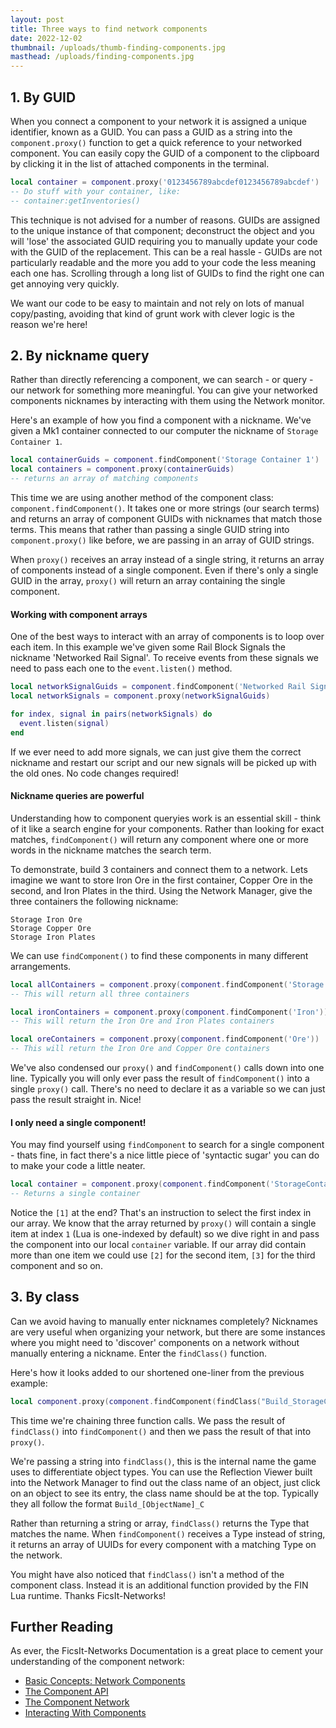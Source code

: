 ```yaml
---
layout: post
title: Three ways to find network components
date: 2022-12-02
thumbnail: /uploads/thumb-finding-components.jpg
masthead: /uploads/finding-components.jpg
---
```


## 1. By GUID

When you connect a component to your network it is assigned a unique identifier, known as a GUID. You can pass a GUID as a string into the `component.proxy()` function to get a quick reference to your networked component. You can easily copy the GUID of a component to the clipboard by clicking it in the list of attached components in the terminal.

```lua
local container = component.proxy('0123456789abcdef0123456789abcdef')
-- Do stuff with your container, like:
-- container:getInventories()
```

This technique is not advised for a number of reasons. GUIDs are assigned to the unique instance of that component; deconstruct the object and you will 'lose' the associated GUID requiring you to manually update your code with the GUID of the replacement. This can be a real hassle - GUIDs are not particularly readable and the more you add to your code the less meaning each one has. Scrolling through a long list of GUIDs to find the right one can get annoying very quickly. 

We want our code to be easy to maintain and not rely on lots of manual copy/pasting, avoiding that kind of grunt work with clever logic is the reason we're here! 

## 2. By nickname query

Rather than directly referencing a component, we can search - or query - our network for something more meaningful. You can give your networked components nicknames by interacting with them using the Network monitor. 

Here's an example of how you find a component with a nickname. We've given a Mk1 container connected to our computer the nickname of `Storage Container 1`.

```lua
local containerGuids = component.findComponent('Storage Container 1')
local containers = component.proxy(containerGuids)
-- returns an array of matching components
```

This time we are using another method of the component class: `component.findComponent()`. It takes one or more strings (our search terms) and returns an array of component GUIDs with nicknames that match those terms. This means that rather than passing a single GUID string into `component.proxy()` like before, we are passing in an array of GUID strings. 

When `proxy()` receives an array instead of a single string, it returns an array of components instead of a single component. Even if there's only a single GUID in the array, `proxy()` will return an array containing the single component.

#### Working with component arrays

One of the best ways to interact with an array of components is to loop over each item. In this example we've given some Rail Block Signals the nickname 'Networked Rail Signal'. To receive events from these signals we need to pass each one to the `event.listen()` method.

```lua
local networkSignalGuids = component.findComponent('Networked Rail Signal')
local networkSignals = component.proxy(networkSignalGuids)

for index, signal in pairs(networkSignals) do
  event.listen(signal)
end
```

If we ever need to add more signals, we can just give them the correct nickname and restart our script and our new signals will be picked up with the old ones. No code changes required!

#### Nickname queries are powerful

Understanding how to component queryies work is an essential skill - think of it like a search engine for your components. Rather than looking for exact matches, `findComponent()` will return any component where one or more words in the nickname matches the search term. 

To demonstrate, build 3 containers and connect them to a network. Lets imagine we want to store Iron Ore in the first container, Copper Ore in the second, and Iron Plates in the third. Using the Network Manager, give the three containers the following nickname:

```
Storage Iron Ore
Storage Copper Ore
Storage Iron Plates
```

We can use `findComponent()` to find these components in many different arrangements. 

```lua
local allContainers = component.proxy(component.findComponent('Storage'))
-- This will return all three containers

local ironContainers = component.proxy(component.findComponent('Iron'))
-- This will return the Iron Ore and Iron Plates containers

local oreContainers = component.proxy(component.findComponent('Ore'))
-- This will return the Iron Ore and Copper Ore containers
```

We've also condensed our `proxy()` and `findComponent()` calls down into one line. Typically you will only ever pass the result of `findComponent()` into a single `proxy()` call. There's no need to declare it as a variable so we can just pass the result straight in. Nice!


#### I only need a single component!

You may find yourself using `findComponent` to search for a single component - thats fine, in fact there's a nice little piece of 'syntactic sugar' you can do to make your code a little neater.

```lua
local container = component.proxy(component.findComponent('StorageContainer 1'))[1]
-- Returns a single container
```

Notice the `[1]` at the end? That's an instruction to select the first index in our array. We know that the array returned by `proxy()` will contain a single item at index `1` (Lua is one-indexed by default) so we dive right in and pass the component into our local `container` variable. If our array did contain more than one item  we could use `[2]` for the second item, `[3]` for the third component and so on.


## 3. By class

Can we avoid having to manually enter nicknames completely? Nicknames are very useful when organizing your network, but there are some instances where you might need to 'discover' components on a network without manually entering a nickname. Enter the `findClass()` function.

Here's how it looks added to our shortened one-liner from the previous example:

```lua
local component.proxy(component.findComponent(findClass("Build_StorageContainerMk1_C")))
```

This time we're chaining three function calls. We pass the result of `findClass()` into `findComponent()` and then we pass the result of that into `proxy()`.

We're passing a string into `findClass()`, this is the internal name the game uses to differentiate object types. You can use the Reflection Viewer built into the Network Manager to find out the class name of an object, just click on an object to see its entry, the class name should be at the top. Typically they all follow the format `Build_[ObjectName]_C`

Rather than returning a string or array, `findClass()` returns the Type that matches the name. When `findComponent()` receives a Type instead of string, it returns an array of UUIDs for every component with a matching Type on the network. 
 
You might have also noticed that `findClass()` isn't a method of the component class. Instead it is an additional function provided by the FIN Lua runtime. Thanks FicsIt-Networks!

## Further Reading

As ever, the FicsIt-Networks Documentation is a great place to cement your understanding of the component network:

* [Basic Concepts: Network Components](https://docs.ficsit.app/ficsit-networks/latest/BasicConcept.html#_network_components)
* [The Component API](https://docs.ficsit.app/ficsit-networks/latest/lua/api/Component.html)
* [The Component Network](https://docs.ficsit.app/ficsit-networks/latest/lua/guide/TheComponentNetwork.html)
* [Interacting With Components](https://docs.ficsit.app/ficsit-networks/latest/lua/guide/InteractingWithComponents.html)



